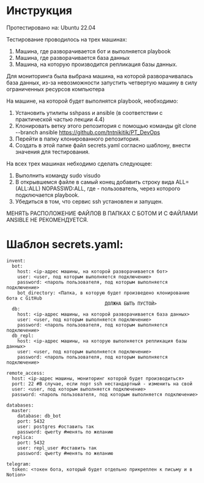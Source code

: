 # Инструкция
Протестировано на: Ubuntu 22.04

Тестирование проводилось на трех машинах:
1. Машина, где разворачивается бот и выполняется playbook
2. Машина, где разворачивается база данных
3. Машина, на которую производится репликация базы данных.

Для мониторинга была выбрана машина, на которой разворачивалась база данных, из-за невозможности запустить четвертую машину в силу ограниченных ресурсов компьютера

На машине, на которой будет выполнятся playbook, необходимо:
1. Установить утилиты sshpass и ansible (в соответствии с практической частью лекции 4.4)
2. Клонировать ветку этого репозитория с помощью команды git clone --branch ansible https://github.com/tntnikitik/PT_DevOps
3. Перейти в папку клонированного репозитория.
4. Создать в этой папке файл secrets.yaml согласно шаблону, внести значения для тестирования.
   
На всех трех машинах небходимо сделать следующее:
1. Выполнить команду sudo visudo
2. В открывшемся файле в самый конец добавить строку вида <user> ALL=(ALL:ALL) NOPASSWD:ALL, где <user> - пользователь, через которого подключается playbook.
3. Убедиться в том, что сервис ssh установлен и запущен.

МЕНЯТЬ РАСПОЛОЖЕНИЕ ФАЙЛОВ В ПАПКАХ С БОТОМ И С ФАЙЛАМИ ANSIBLE НЕ РЕКОМЕНДУЕТСЯ.

# Шаблон secrets.yaml:
```
invent:
  bot:
    host: <ip-адрес машины, на которой разворачивается бот>
    user: <user, под которым выполняется подключение>
    password: <пароль пользователя, под которым выполняется подключение>
    bot_directory: <Папка, в которую будет произведено клонирование бота с GitHub
								    ДОЛЖНА БЫТЬ ПУСТОЙ>
  db:
    host: <ip-адрес машины, на которой разворачивается база данных>
    user: <user, под которым выполняется подключение>
    password: <пароль пользователя, под которым выполняется подключение>
  db_repl:
    host: <ip-адрес машины, на которую выполняется репликация базы данных>
    user: <user, под которым выполняется подключение>
    password: <пароль пользователя, под которым выполняется подключение>

remote_access:
  host: <ip-адрес машины, мониторинг которой будет производиться>
  port: 22 #В случае, если порт ssh нестандартный - изменить на свой
  user: <user, под которым выполняется подключение>
  password: <пароль пользователя, под которым выполняется подключение>

databases:
  master:
    database: db_bot
    port: 5432
    user: postgres #оставить так
    password: qwerty #менять по желанию
  replica:
    port: 5432
    user: repl_user #оставить так
    password: qwerty #менять по желанию

telegram:
  token: <токен бота, который будет отдельно прикреплен к письму и в Notion>
```
